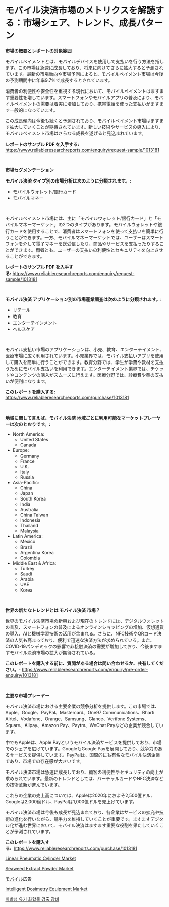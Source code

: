 <p><h1>モバイル決済市場のメトリクスを解読する：市場シェア、トレンド、成長パターン</h1></p><p><strong>市場の概要とレポートの対象範囲</strong></p>
<p><p>モバイルペイメントとは、モバイルデバイスを使用して支払いを行う方法を指します。この市場は急速に成長しており、将来に向けてさらに拡大すると予測されています。最新の市場動向や市場予測によると、モバイルペイメント市場は今後の予測期間中に年率9.7％で成長するとされています。</p><p>消費者の利便性や安全性を重視する現代において、モバイルペイメントはますます重要性を増しています。スマートフォンやモバイルアプリの普及により、モバイルペイメントの需要は着実に増加しており、携帯電話を使った支払いがますます一般的になっています。</p><p>この成長傾向は今後も続くと予測されており、モバイルペイメント市場はますます拡大していくことが期待されています。新しい技術やサービスの導入により、モバイルペイメント市場はさらなる成長を遂げると見込まれています。</p></p>
<p><strong>レポートのサンプル PDF を入手する:</strong> <a href="https://www.reliableresearchreports.com/enquiry/request-sample/1013181">https://www.reliableresearchreports.com/enquiry/request-sample/1013181</a></p>
<p>&nbsp;</p>
<p><strong>市場セグメンテーション</strong></p>
<p><strong>モバイル決済 タイプ別の市場分析は次のように分類されます。:</strong></p>
<p><ul><li>モバイルウォレット/銀行カード</li><li>モバイルマネー</li></ul></p>
<p>&nbsp;</p>
<p><p>モバイルペイメント市場には、主に「モバイルウォレット/銀行カード」と「モバイルマネーマーケット」の2つのタイプがあります。モバイルウォレットや銀行カードを使用することで、消費者はスマートフォンを使って支払いを簡単に行うことができます。一方、モバイルマネーマーケットでは、ユーザーはスマートフォンを介して電子マネーを送受信したり、商品やサービスを支払ったりすることができます。両者とも、ユーザーの支払いの利便性とセキュリティを向上させることができます。</p></p>
<p><strong>レポートのサンプル PDF を入手する:</strong>&nbsp;<a href="https://www.reliableresearchreports.com/enquiry/request-sample/1013181">https://www.reliableresearchreports.com/enquiry/request-sample/1013181</a></p>
<p>&nbsp;</p>
<p><strong> モバイル決済 アプリケーション別の市場産業調査は次のように分類されます。:</strong></p>
<p><ul><li>リテール</li><li>教育</li><li>エンターテインメント</li><li>ヘルスケア</li></ul></p>
<p>&nbsp;</p>
<p><p>モバイル支払い市場のアプリケーションは、小売、教育、エンターテイメント、医療市場に広く利用されています。小売業界では、モバイル支払いアプリを使用して購入を簡単に行うことができます。教育分野では、学生が学費や教材を支払うためにモバイル支払いを利用できます。エンターテイメント業界では、チケットやコンテンツの購入がスムーズに行えます。医療分野では、診療費や薬の支払いが便利になります。</p></p>
<p><strong>このレポートを購入する:</strong>&nbsp; <a href="https://www.reliableresearchreports.com/purchase/1013181">https://www.reliableresearchreports.com/purchase/1013181</a></p>
<p>&nbsp;</p>
<p><strong>地域に関して言えば、モバイル決済 地域ごとに利用可能なマーケットプレーヤーは次のとおりです。:</strong></p>
<p><ul>
    <li>
        North America:
        <ul>
            <li>United States</li>
            <li>Canada</li>
        </ul>
    </li>
    <li>
        Europe:
        <ul>
            <li>Germany</li>
            <li>France</li>
            <li>U.K.</li>
            <li>Italy</li>
            <li>Russia</li>
        </ul>
    </li>
    <li>
        Asia-Pacific:
        <ul>
            <li>China</li>
            <li>Japan</li>
            <li>South Korea</li>
            <li>India</li>
            <li>Australia</li>
            <li>China Taiwan</li>
            <li>Indonesia</li>
            <li>Thailand</li>
            <li>Malaysia</li>
        </ul>
    </li>
    <li>
        Latin America:
        <ul>
            <li>Mexico</li>
            <li>Brazil</li>
            <li>Argentina Korea</li>
            <li>Colombia</li>
        </ul>
    </li>
    <li>
        Middle East & Africa:
        <ul>
            <li>Turkey</li>
            <li>Saudi</li>
            <li>Arabia</li>
            <li>UAE</li>
            <li>Korea</li>
        </ul>
    </li>
    </ul></p>
<p>&nbsp;</p>
<p><strong>世界の新たなトレンドとは モバイル決済 市場？</strong></p>
<p><p>世界のモバイル決済市場の新興および現在のトレンドには、デジタルウォレットの普及、スマートフォンの普及によるオンラインショッピングの増加、仮想通貨の導入、AIと機械学習技術の活用が含まれる。さらに、NFC技術やQRコード決済の人気も高まっており、便利で迅速な決済方法が求められている。また、COVID-19パンデミックの影響で非接触決済の需要が増加しており、今後ますますモバイル決済市場の拡大が期待されている。</p></p>
<p><strong>このレポートを購入する前に、質問がある場合は問い合わせるか、共有してください。</strong>- <a href="https://www.reliableresearchreports.com/enquiry/pre-order-enquiry/1013181">https://www.reliableresearchreports.com/enquiry/pre-order-enquiry/1013181</a></p>
<p>&nbsp;</p>
<p><strong>主要な市場プレーヤー</strong></p>
<p><p>モバイル決済市場における主要企業の競争分析を提供します。この市場では、Apple、Google、PayPal、Mastercard、One97 Communications、Bharti Airtel、Vodafone、Orange、Samsung、Glance、Verifone Systems、Square、Alipay、Amazon Pay、Paytm、WeChat Payなどの企業が競合しています。</p><p>中でもAppleは、Apple Payというモバイル決済サービスを提供しており、市場でのシェアを広げています。GoogleもGoogle Payを展開しており、競争力のあるサービスを提供しています。PayPalは、国際的にも有名なモバイル決済企業であり、市場での存在感が大きいです。</p><p>モバイル決済市場は急速に成長しており、顧客の利便性やセキュリティの向上が求められています。最新のトレンドとしては、バーチャルカードやNFC決済などの技術革新が進んでいます。</p><p>これらの企業の売上高については、Appleは2020年におよそ2,500億ドル、Googleは2,000億ドル、PayPalは1,000億ドルを売上げています。</p><p>モバイル決済市場は今後も成長が見込まれており、各企業はサービスの拡充や技術の進化を行いながら、競争力を維持していくことが重要です。ますますデジタル化が進む世界において、モバイル決済はますます重要な役割を果たしていくことが予測されています。</p></p>
<p><strong>このレポートを購入する:</strong>&nbsp;&nbsp;<a href="https://www.reliableresearchreports.com/purchase/1013181">https://www.reliableresearchreports.com/purchase/1013181</a></p>
<p><p><a href="https://github.com/dringals/Market-Research-Report-List-3/blob/main/linear-pneumatic-cylinder-market.md">Linear Pneumatic Cylinder Market</a></p><p><a href="https://github.com/lbird53714/Market-Research-Report-List-3/blob/main/seaweed-extract-powder-market.md">Seaweed Extract Powder Market</a></p><p><a href="https://github.com/sghwr779811674/Market-Research-Report-List-1/blob/main/6522114194004.md">モバイル広告</a></p><p><a href="https://issuu.com/reportprime-2/docs/intelligent-dosimetry-equipment-market-size-2030.p">Intelligent Dosimetry Equipment Market</a></p><p><a href="https://github.com/vdhdwjyp90142/Market-Research-Report-List-1/blob/main/6682633193698.md">휘발성 유기 화합물 검출 장비</a></p></p>